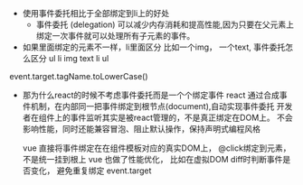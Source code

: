 - 使用事件委托相比于全部绑定到li上的好处
  - 事件委托 (delegation) 可以减少内存消耗和提高性能,因为只要在父元素上绑定一次事件就可以处理所有子元素的事件。
- 如果里面绑定的元素不一样，li里面区分 比如一个img， 一个text, 事件委托怎么区分
ul
  li
    img
    text
  li
ul

event.target.tagName.toLowerCase()
- 那为什么react的时候不考虑事件委托而是一个个绑定事件
  react 通过合成事件机制，在内部同一把事件绑定到根节点(document),自动实现事件委托
  开发者在组件上的事件监听其实是被react管理的，不是真正绑定在DOM上。 
  不会影响性能，同时还能兼容冒泡、阻止默认操作，保持声明式编程风格

  vue 直接将事件绑定在在组件模板对应的真实DOM上， @click绑定到元素，不是统一挂到根上
  vue 也做了性能优化， 比如在虚拟DOM diff时判断事件是否变化， 避免重复绑定
  event.target 
